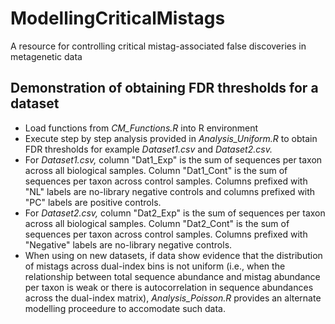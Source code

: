 # ModellingCriticalMistags
A resource for controlling critical mistag-associated false discoveries in metagenetic data

## Demonstration of obtaining FDR thresholds for a dataset
- Load functions from *CM_Functions.R* into R environment
- Execute step by step analysis provided in *Analysis_Uniform.R* to obtain FDR thresholds for example *Dataset1.csv* and *Dataset2.csv.* 
- For *Dataset1.csv,* column "Dat1_Exp" is the sum of sequences per taxon across all biological samples. Column "Dat1_Cont" is the sum of sequences per taxon across control samples. Columns prefixed with "NL" labels are no-library negative controls and columns prefixed with "PC" labels are positive controls.
- For *Dataset2.csv,* column "Dat2_Exp" is the sum of sequences per taxon across all biological samples. Column "Dat2_Cont" is the sum of sequences per taxon across control samples. Columns prefixed with "Negative" labels are no-library negative controls.
- When using on new datasets, if data show evidence that the distribution of mistags across dual-index bins is not uniform (i.e., when the relationship between total sequence abundance and mistag abundance per taxon is weak or there is  autocorrelation in sequence abundances across the dual-index matrix), *Analysis_Poisson.R* provides an alternate modelling proceedure to accomodate such data. 

